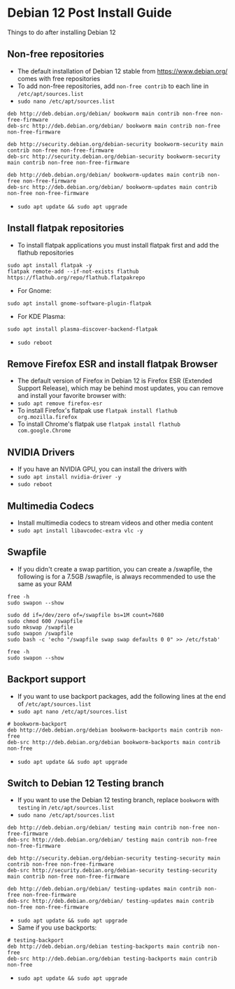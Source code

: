 # Debian 12 Post Install Guide

Things to do after installing Debian 12

## Non-free repositories

* The default installation of Debian 12 stable from https://www.debian.org/ comes with free repositories
* To add non-free repositories, add `non-free contrib` to each line in `/etc/apt/sources.list`
* `sudo nano /etc/apt/sources.list`
```
deb http://deb.debian.org/debian/ bookworm main contrib non-free non-free-firmware
deb-src http://deb.debian.org/debian/ bookworm main contrib non-free non-free-firmware

deb http://security.debian.org/debian-security bookworm-security main contrib non-free non-free-firmware
deb-src http://security.debian.org/debian-security bookworm-security main contrib non-free non-free-firmware

deb http://deb.debian.org/debian/ bookworm-updates main contrib non-free non-free-firmware
deb-src http://deb.debian.org/debian/ bookworm-updates main contrib non-free non-free-firmware
```
* `sudo apt update && sudo apt upgrade`

## Install flatpak repositories

* To install flatpak applications you must install flatpak first and add the flathub repositories
```
sudo apt install flatpak -y
flatpak remote-add --if-not-exists flathub https://flathub.org/repo/flathub.flatpakrepo
```
* For Gnome:
```
sudo apt install gnome-software-plugin-flatpak
```
* For KDE Plasma:
```
sudo apt install plasma-discover-backend-flatpak
```
* `sudo reboot`

## Remove Firefox ESR and install flatpak Browser

* The default version of Firefox in Debian 12 is Firefox ESR (Extended Support Release), which may be behind most updates, you can remove and install your favorite browser with:
* `sudo apt remove firefox-esr`
* To install Firefox's flatpak use `flatpak install flathub org.mozilla.firefox`
* To install Chrome's flatpak use `flatpak install flathub com.google.Chrome`

## NVIDIA Drivers

* If you have an NVIDIA GPU, you can install the drivers with
* `sudo apt install nvidia-driver -y`
* `sudo reboot`

## Multimedia Codecs

* Install multimedia codecs to stream videos and other media content
* `sudo apt install libavcodec-extra vlc -y`

## Swapfile

* If you didn't create a swap partition, you can create a /swapfile, the following is for a 7.5GB /swapfile, is always recommended to use the same as your RAM
```
free -h
sudo swapon --show

sudo dd if=/dev/zero of=/swapfile bs=1M count=7680
sudo chmod 600 /swapfile
sudo mkswap /swapfile
sudo swapon /swapfile
sudo bash -c 'echo "/swapfile swap swap defaults 0 0" >> /etc/fstab'

free -h
sudo swapon --show
```

## Backport support

* If you want to use backport packages, add the following lines at the end of `/etc/apt/sources.list`
* `sudo apt nano /etc/apt/sources.list`
```
# bookworm-backport
deb http://deb.debian.org/debian bookworm-backports main contrib non-free
deb-src http://deb.debian.org/debian bookworm-backports main contrib non-free
```
* `sudo apt update && sudo apt upgrade`

## Switch to Debian 12 Testing branch

* If you want to use the Debian 12 testing branch, replace `bookworm` with `testing` in `/etc/apt/sources.list`
* `sudo nano /etc/apt/sources.list`
```
deb http://deb.debian.org/debian/ testing main contrib non-free non-free-firmware
deb-src http://deb.debian.org/debian/ testing main contrib non-free non-free-firmware

deb http://security.debian.org/debian-security testing-security main contrib non-free non-free-firmware
deb-src http://security.debian.org/debian-security testing-security main contrib non-free non-free-firmware

deb http://deb.debian.org/debian/ testing-updates main contrib non-free non-free-firmware
deb-src http://deb.debian.org/debian/ testing-updates main contrib non-free non-free-firmware
```
* `sudo apt update && sudo apt upgrade`
* Same if you use backports:
```
# testing-backport
deb http://deb.debian.org/debian testing-backports main contrib non-free
deb-src http://deb.debian.org/debian testing-backports main contrib non-free
```
* `sudo apt update && sudo apt upgrade`
